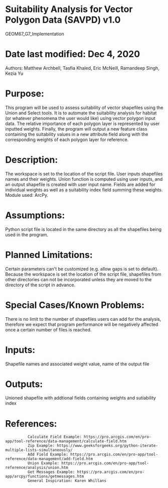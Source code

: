 # Suitability Analysis for Vector Polygon Data (SAVPD) v1.0
GEOM67_G7_Implementation
# Date last modified: Dec 4, 2020
 Authors: Matthew Archbell, Tasfia Khaled, Eric McNeill, Ramandeep Singh, Kezia Yu
# Purpose: 
This program will be used to assess suitability of vector shapefiles using the Union and 
Select tools. It is to automate the suitability analysis for habitat (or whatever phenomena the user would like)
using vector polygon input data. The relative importance of each polygon layer is represented by user inputted weights.
Finally, the program will output a new feature class containing the suitability values in a new attribute field
along with the corresponding weights of each polygon layer for reference.
# Description: 
The workspace is set to the location of the script file. User inputs shapefiles names and their weights.
Union function is computed using user inputs, and an output shapefile is created with user input name. Fields are
added for individual weights as well as a suitability index field summing these weights.
Module used: ArcPy.
# Assumptions: 
Python script file is located in the same directory as all the shapefiles being used in the program.
# Planned Limitations: 
Certain parameters can't be customized (e.g. allow gaps is set to default). Because the
workspace is set the location of the script file, shapefiles from other directories can not be incorporated unless
they are moved to the directory of the script in advance.
# Special Cases/Known Problems: 
There is no limit to the number of shapefiles users can add for the analysis, therefore we
expect that program performance will be negatively affected once a certain number of files is reached. 
# Inputs: 
Shapefile names and associated weight value, name of the output file
# Outputs: 
Unioned shapefile with addtional fields containing weights and sutiability index
# References: 
              Calculate Field Example: https://pro.arcgis.com/en/pro-app/tool-reference/data-management/calculate-field.htm 
              Zip Example: https://www.geeksforgeeks.org/python-iterate-multiple-lists-simultaneously/
              Add Field Example: https://pro.arcgis.com/en/pro-app/tool-reference/data-management/add-field.htm
              Union Example: https://pro.arcgis.com/en/pro-app/tool-reference/analysis/union.htm
              Get Messages Example: https://pro.arcgis.com/en/pro-app/arcpy/functions/getmessages.htm
              General Inspiration: Karen Whillans 
